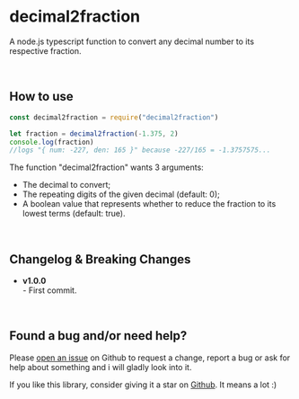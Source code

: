 # decimal2fraction
A node.js typescript function to convert any decimal number to its respective fraction.

&nbsp;
## How to use
```js
const decimal2fraction = require("decimal2fraction")

let fraction = decimal2fraction(-1.375, 2)
console.log(fraction)
//logs "{ num: -227, den: 165 }" because -227/165 = -1.3757575...
```

The function "decimal2fraction" wants 3 arguments:
- The decimal to convert;
- The repeating digits of the given decimal (default: 0);
- A boolean value that represents whether to reduce the fraction to its lowest terms (default: true).

&nbsp;
## Changelog & Breaking Changes

- **v1.0.0**
<br>- First commit.

&nbsp;
## Found a bug and/or need help?
Please [open an issue](https://github.com/zWolfrost/decimal2fraction/issues) on Github to request a change, report a bug or ask for help about something and i will gladly look into it.

If you like this library, consider giving it a star on [Github](https://github.com/zWolfrost/decimal2fraction). It means a lot :)